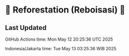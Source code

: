 
# 🌳 Reforestation (Reboisasi) 🌲

## Last Updated

GitHub Actions time: Mon May 12 20:25:36 UTC 2025

Indonesia/Jakarta time: Tue May 13 03:25:36 WIB 2025
